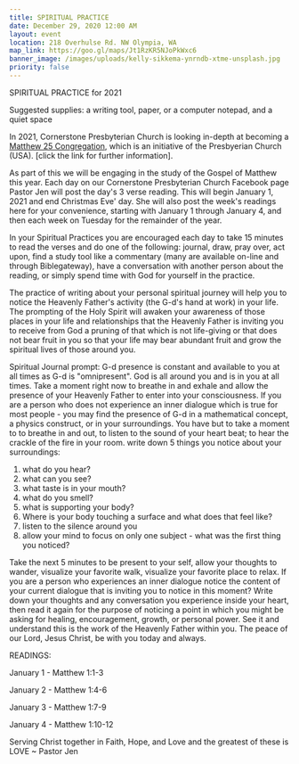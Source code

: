 ```yaml
---
title: SPIRITUAL PRACTICE
date: December 29, 2020 12:00 AM
layout: event
location: 218 Overhulse Rd. NW Olympia, WA
map_link: https://goo.gl/maps/Jt1RzKR5NJoPkWxc6
banner_image: /images/uploads/kelly-sikkema-ynrndb-xtme-unsplash.jpg
priority: false
---
```

SPIRITUAL PRACTICE for 2021

Suggested supplies: a writing tool, paper, or a computer notepad, and a quiet space

In 2021, Cornerstone Presbyterian Church is looking in-depth at becoming a[ Matthew 25 Congregation](https://www.presbyterianmission.org/ministries/matthew-25/welcome-kit/), which is an initiative of the Presbyerian Church (USA). \[click the link for further information].  

As part of this we will be engaging in the study of the Gospel of Matthew this year. Each day on our Cornerstone Presbyterian Church Facebook page Pastor Jen will post the day's 3 verse reading. This will begin January 1, 2021 and end Christmas Eve' day.  She will also post the week's readings here for your convenience, starting with January 1 through January 4, and then each week on Tuesday for the remainder of the year.

In your Spiritual Practices you are encouraged each day to take 15 minutes to read the verses and do one of the following:  journal, draw, pray over, act upon, find a study tool like a commentary (many are available on-line and through Biblegateway), have a conversation with another person about the reading, or simply spend time with God for yourself in the practice.

The practice of writing about your personal spiritual journey will help you to notice the Heavenly Father's activity (the G-d's hand at work) in your life. The prompting of the Holy Spirit will awaken your awareness of those places in your life and relationships that the Heavenly Father is inviting you to receive from God a pruning of that which is not life-giving or that does not bear fruit in you so that your life may bear abundant fruit and grow the spiritual lives of those around you. 

Spiritual Journal prompt: G-d presence is constant and available  to you at all times as G-d is "omnipresent". God is all around you and is in you at all times. Take a moment right now to breathe in and exhale and allow the presence of your Heavenly Father to enter into your consciousness. If you are a person who does not experience an inner dialogue which is true for most people - you may find the presence of G-d in a mathematical concept, a physics construct, or in your surroundings.  You have but to take a moment to to breathe in and out, to listen to the sound of your heart beat; to hear the crackle of the fire in your room. write down 5 things you notice about your surroundings:

1. what do you hear?
2. what can you see?
3. what taste is in your mouth?
4. what do you smell?
5. what is supporting your body?
6. Where is your body touching a surface and what does that feel like?
7. listen to the silence around you
8. allow your mind to focus on only one subject - what was the first thing you noticed?

Take the next 5 minutes to be present to your self, allow your thoughts to wander, visualize your favorite walk,  visualize your favorite place to relax. If you are a person who experiences an inner dialogue notice the content of your current dialogue that is inviting you to notice in this moment? Write down your thoughts and any conversation you experience inside your heart, then read it again for the purpose of noticing a point in which you might be asking for healing, encouragement, growth, or personal power. See it and understand this is the work of the Heavenly Father within you. The peace of our Lord, Jesus Christ, be with you today and always.

READINGS:

January 1 - Matthew 1:1-3

January 2 - Matthew 1:4-6

January 3 - Matthew 1:7-9

January 4 - Matthew 1:10-12

Serving Christ together in Faith, Hope, and Love and the greatest of these is LOVE ~ Pastor Jen